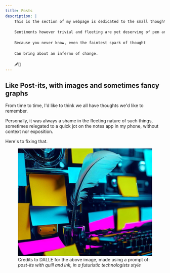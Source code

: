 ```yaml
---
title: Posts
description: |
    This is the section of my webpage is dedicated to the small thoughts in life
    
    Sentiments however trivial and fleeting are yet deserving of pen and paper
    
    Because you never know, even the faintest spark of thought
    
    Can bring about an inferno of change.
    
    🖋️📄
---
```


## Like Post-its, with images and sometimes fancy graphs

From time to time, I'd like to think we all have thoughts we'd like to remember. 

Personally, it was always a shame in the fleeting nature of such things, sometimes relegated to a quick jot on the notes app in my phone, without context nor exposition. 

Here's to fixing that.

<figure>
    <img src="dalle-creativity-2.jpg">
    <figcaption>
        Credits to DALLE for the above image, made using a prompt of: <i>post-its with quill and ink, in a futuristic technologists style</i>
    </figcaption>
</figure>